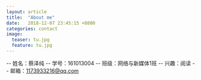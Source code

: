 ```yaml
---
layout: article
title:  "About me"
date:   2018-12-07 23:45:15 +0800
categories: contact
image:
  teaser: tu.jpg
  feature: tu.jpg
---
```

-- 姓名：蔡泽纯
-- 学号：161013004
-- 班级：网络与新媒体1班
-- 兴趣：阅读
-- 邮箱：1173933216@qq.com